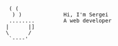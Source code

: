<pre>
 ( (                     
  ) )             Hi, I'm Sergei
 ........         A web developer
|      |]                
\      /
 `----'
</pre>
